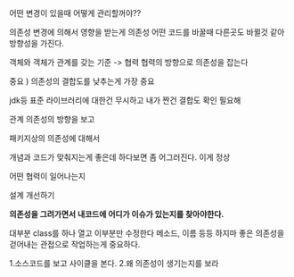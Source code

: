 어떤 변경이 있을때 어떻게 관리할꺼야??

의존성
변경에 의해서 영향을 받는게 의존성 어떤 코드를 바꿀때 다른곳도 바뀔것 같아
방향성을 가진다.

객체와 객체가 관계를 갖는 기준 -> 협력
협력의 방향으로 의존성을 잡는다 

중요 ) 의존성의 결합도를 낮추는게 가장 중요

jdk등 표준 라이브러리에 대한건 무시하고
내가 짠건 결합도 확인 필요해

관계 의존성의 방향을 보고 

패키지상의 의존성에 대해서

개념과 코드가 맞춰지는게 좋은데 하다보면 좀 어그러진다. 이게 정상

어떤 협력이 일어나는지 

설계 개선하기

**의존성을 그려가면서 내코드에 어디가 이슈가 있는지를 찾아야한다.**

대부분 class를 하나 열고 이부분만 수정한다 메소드, 이름 등등
하지마 좋은 의존성을 걷어내는 관접으로 작업하는게 중요하다.

1.소스코드를 보고 사이클을 본다.
2.왜 의존성이 생기는지를 보라 
